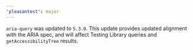 ```yaml
---
'pleasantest': major
---
```


`aria-query` was updated to `5.3.0`.
This update provides updated alignment with the ARIA spec,
and will affect Testing Library queries and `getAccessibilityTree` results.
